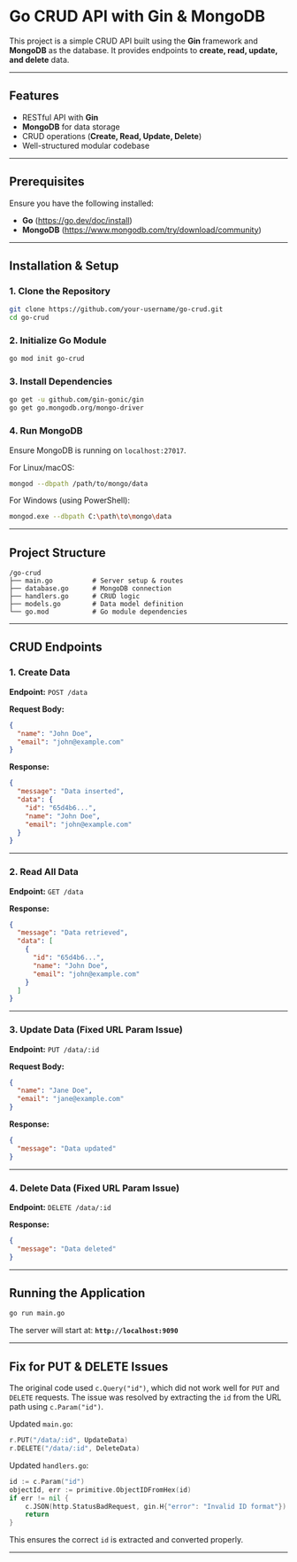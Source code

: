 # Go CRUD API with Gin & MongoDB

This project is a simple CRUD API built using the **Gin** framework and **MongoDB** as the database. It provides endpoints to **create, read, update, and delete** data.

---

## Features
- RESTful API with **Gin**
- **MongoDB** for data storage
- CRUD operations (**Create, Read, Update, Delete**)
- Well-structured modular codebase

---

## Prerequisites
Ensure you have the following installed:
- **Go** (https://go.dev/doc/install)
- **MongoDB** (https://www.mongodb.com/try/download/community)

---

## Installation & Setup
### 1. Clone the Repository
```sh
git clone https://github.com/your-username/go-crud.git
cd go-crud
```

### 2. Initialize Go Module
```sh
go mod init go-crud
```

### 3. Install Dependencies
```sh
go get -u github.com/gin-gonic/gin
go get go.mongodb.org/mongo-driver
```

### 4. Run MongoDB
Ensure MongoDB is running on `localhost:27017`.

For Linux/macOS:
```sh
mongod --dbpath /path/to/mongo/data
```
For Windows (using PowerShell):
```sh
mongod.exe --dbpath C:\path\to\mongo\data
```

---

## Project Structure
```
/go-crud
├── main.go          # Server setup & routes
├── database.go      # MongoDB connection
├── handlers.go      # CRUD logic
├── models.go        # Data model definition
└── go.mod           # Go module dependencies
```

---

## CRUD Endpoints

### **1. Create Data**
**Endpoint:** `POST /data`

**Request Body:**
```json
{
  "name": "John Doe",
  "email": "john@example.com"
}
```
**Response:**
```json
{
  "message": "Data inserted",
  "data": {
    "id": "65d4b6...",
    "name": "John Doe",
    "email": "john@example.com"
  }
}
```

---

### **2. Read All Data**
**Endpoint:** `GET /data`

**Response:**
```json
{
  "message": "Data retrieved",
  "data": [
    {
      "id": "65d4b6...",
      "name": "John Doe",
      "email": "john@example.com"
    }
  ]
}
```

---

### **3. Update Data (Fixed URL Param Issue)**
**Endpoint:** `PUT /data/:id`

**Request Body:**
```json
{
  "name": "Jane Doe",
  "email": "jane@example.com"
}
```
**Response:**
```json
{
  "message": "Data updated"
}
```

---

### **4. Delete Data (Fixed URL Param Issue)**
**Endpoint:** `DELETE /data/:id`

**Response:**
```json
{
  "message": "Data deleted"
}
```

---

## Running the Application
```sh
go run main.go
```
The server will start at: **`http://localhost:9090`**

---

## Fix for PUT & DELETE Issues
The original code used `c.Query("id")`, which did not work well for `PUT` and `DELETE` requests. The issue was resolved by extracting the `id` from the URL path using `c.Param("id")`.

Updated `main.go`:
```go
r.PUT("/data/:id", UpdateData)
r.DELETE("/data/:id", DeleteData)
```

Updated `handlers.go`:
```go
id := c.Param("id")
objectId, err := primitive.ObjectIDFromHex(id)
if err != nil {
    c.JSON(http.StatusBadRequest, gin.H{"error": "Invalid ID format"})
    return
}
```

This ensures the correct `id` is extracted and converted properly.

---


